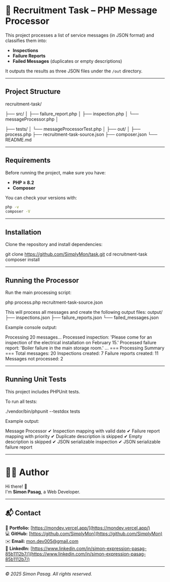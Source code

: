 # 🧰 Recruitment Task – PHP Message Processor

This project processes a list of service messages (in JSON format) and classifies them into:

- **Inspections**
- **Failure Reports**
- **Failed Messages** (duplicates or empty descriptions)

It outputs the results as three JSON files under the `/out` directory.

---

## Project Structure

recruitment-task/


├── src/
│ ├── failure_report.php
│ ├── inspection.php
│ └── messageProcessor.php
│


├── tests/
│ └── messageProcessorTest.php
│
├── out/
│
├── process.php
├── recruitment-task-source.json
├── composer.json
└── README.md

---

## Requirements

Before running the project, make sure you have:

- **PHP ≥ 8.2**
- **Composer**

You can check your versions with:

```bash
php -v
composer -V
```

---

## Installation

Clone the repository and install dependencies:

git clone https://github.com/SimplyMon/task.git
cd recruitment-task
composer install

---

## Running the Processor

Run the main processing script:

php process.php recruitment-task-source.json

This will process all messages and create the following output files:
output/
├── inspections.json
├── failure_reports.json
└── failed_messages.json

Example console output:

Processing 20 messages...
Processed inspection: 'Please come for an inspection of the electrical installation on February 15.'
Processed failure report: 'Boiler failure in the main storage room.'
...
=== Processing Summary ===
Total messages: 20
Inspections created: 7
Failure reports created: 11
Messages not processed: 2

---

## Running Unit Tests

This project includes PHPUnit tests.

To run all tests:

./vendor/bin/phpunit --testdox tests

Example output:

Message Processor
✔ Inspection mapping with valid date
✔ Failure report mapping with priority
✔ Duplicate description is skipped
✔ Empty description is skipped
✔ JSON serializable inspection
✔ JSON serializable failure report

---

# 👨‍💻 Author

Hi there! 👋  
I'm **Simon Pasag**, a Web Developer.

---

## 📬 Contact

💼 **Portfolio:** [https://mondev.vercel.app/](https://mondev.vercel.app/)  
💻 **GitHub:** [https://github.com/SimplyMon](https://github.com/SimplyMon)  
✉️ **Email:** mon.dev005@gmail.com  
🔗 **LinkedIn:** [https://www.linkedin.com/in/simon-expression-pasag-85b1112b7/](https://www.linkedin.com/in/simon-expression-pasag-85b1112b7/)

---

_© 2025 Simon Pasag. All rights reserved._
